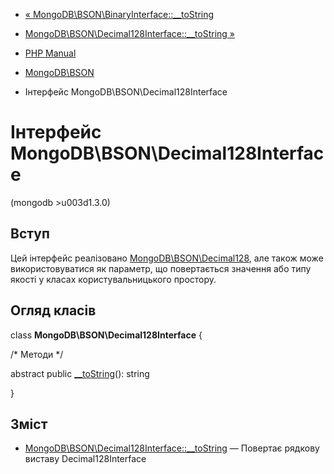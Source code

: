 - [« MongoDB\BSON\BinaryInterface::\_\_toString](mongodb-bson-binaryinterface.tostring.md)
- [MongoDB\BSON\Decimal128Interface::\_\_toString »](mongodb-bson-decimal128interface.tostring.md)

- [PHP Manual](index.md)
- [MongoDB\BSON](book.bson.md)
- Інтерфейс MongoDB\BSON\Decimal128Interface

# Інтерфейс MongoDB\BSON\Decimal128Interface

(mongodb \>u003d1.3.0)

## Вступ

Цей інтерфейс реалізовано
[MongoDB\BSON\Decimal128](class.mongodb-bson-decimal128.md), але також
може використовуватися як параметр, що повертається значення або
типу якості у класах користувальницького простору.

## Огляд класів

class **MongoDB\BSON\Decimal128Interface** {

/\* Методи \*/

abstract public
[\_\_toString](mongodb-bson-decimal128interface.tostring.md)(): string

}

## Зміст

- [MongoDB\BSON\Decimal128Interface::\_\_toString](mongodb-bson-decimal128interface.tostring.md)
— Повертає рядкову виставу Decimal128Interface
